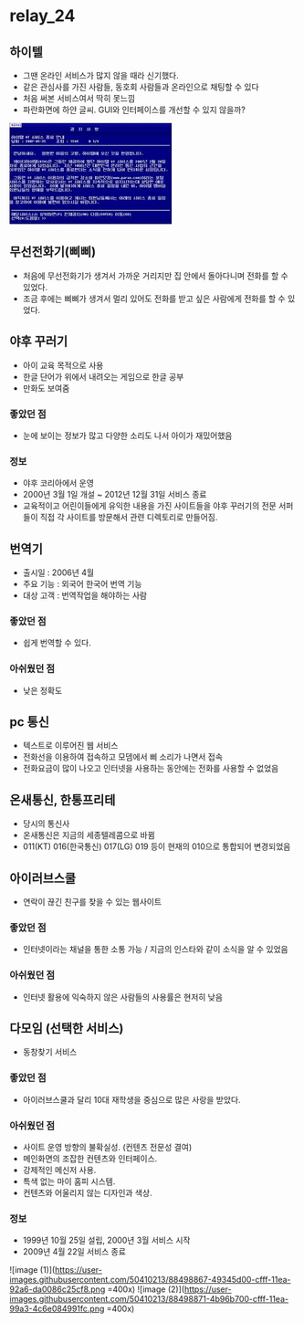 # relay_24

## 하이텔
* 그땐 온라인 서비스가 많지 않을 때라 신기했다.
* 같은 관심사를 가진 사람들, 동호회 사람들과 온라인으로 채팅할 수 있다
* 처음 써본 서비스여서 딱히 못느낌
* 파란화면에 하얀 글씨. GUI와 인터페이스를 개선할 수 있지 않을까?


![](./hitel.jpeg)
## 무선전화기(삐삐)
* 처음에 무선전화기가 생겨서 가까운 거리지만 집 안에서 돌아다니며 전화를 할 수 있었다.
* 조금 후에는 삐삐가 생겨서 멀리 있어도 전화를 받고 싶은 사람에게 전화를 할 수 있었다.

## 야후 꾸러기
* 아이 교육 목적으로 사용
* 한글 단어가 위에서 내려오는 게임으로 한글 공부
* 만화도 보여줌
### 좋았던 점
* 눈에 보이는 정보가 많고 다양한 소리도 나서 아이가 재밌어했음
### 정보
* 야후 코리아에서 운영
* 2000년 3월 1일 개설 ~ 2012년 12월 31일 서비스 종료
* 교육적이고 어린이들에게 유익한 내용을 가진 사이트들을 야후 꾸러기의 전문 서퍼들이 직접 각 사이트를 방문해서 관련 디렉토리로 만들어짐.

## 번역기
* 출시일 : 2006년 4월
* 주요 기능 : 외국어 한국어 번역 기능
* 대상 고객 : 번역작업을 해야하는 사람
### 좋았던 점
* 쉽게 번역할 수 있다.
### 아쉬웠던 점 
* 낮은 정확도

## pc 통신
* 텍스트로 이루어진 웹 서비스
* 전화선을 이용하여 접속하고 모뎀에서 삐 소리가 나면서 접속
* 전화요금이 많이 나오고 인터넷을 사용하는 동안에는 전화를 사용할 수 없었음

## 온새통신, 한통프리테
* 당시의 통신사
* 온새통신은 지금의 세종텔레콤으로 바뀜
* 011(KT) 016(한국통신) 017(LG) 019 등이 현재의 010으로 통합되어 변경되었음

## 아이러브스쿨
* 연락이 끊긴 친구를 찾을 수 있는 웹사이트
### 좋았던 점
* 인터넷이라는 채널을 통한 소통 가능 / 지금의 인스타와 같이 소식을 알 수 있었음
### 아쉬웠던 점
* 인터넷 활용에 익숙하지 않은 사람들의 사용률은 현저히 낮음

## 다모임 (선택한 서비스)
* 동창찾기 서비스
### 좋았던 점
* 아이러브스쿨과 달리 10대 재학생을 중심으로 많은 사랑을 받았다.
### 아쉬웠던 점
* 사이트 운영 방향의 불확실성. (컨텐츠 전문성 결여)
* 메인화면의 조잡한 컨텐츠와 인터페이스.
* 강제적인 메신저 사용.
* 특색 없는 마이 홈피 시스템.
* 컨텐츠와 어울리지 않는 디자인과 색상.
### 정보
* 1999년 10월 25일 설립, 2000년 3월 서비스 시작
* 2009년 4월 22일 서비스 종료


![image (1)](https://user-images.githubusercontent.com/50410213/88498867-49345d00-cfff-11ea-92a6-da0086c25cf8.png =400x)
![image (2)](https://user-images.githubusercontent.com/50410213/88498871-4b96b700-cfff-11ea-99a3-4c6e084991fc.png =400x)
